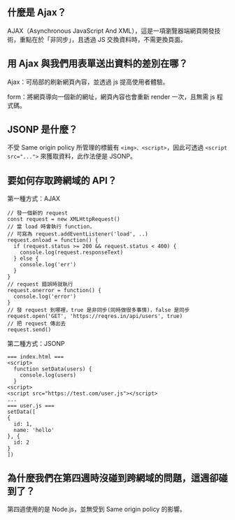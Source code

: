## 什麼是 Ajax？
AJAX（Asynchronous JavaScript And XML），這是一項瀏覽器端網頁開發技術，重點在於「非同步」，且透過 JS 交換資料時，不需更換頁面。

## 用 Ajax 與我們用表單送出資料的差別在哪？
Ajax：可局部的刷新網頁內容，並透過 js 提高使用者體驗。

form：將網頁導向一個新的網址，網頁內容也會重新 render 一次，且無需 js 程式碼。

## JSONP 是什麼？
不受 Same origin policy 所管理的標籤有 ```<img>、<script>```，因此可透過 ```<script src="...">``` 來獲取資料，此作法便是 JSONP。

## 要如何存取跨網域的 API？
第一種方式：AJAX
```
// 發一個新的 request
const request = new XMLHttpRequest()
// 當 load 時會執行 function，
// 可寫為 request.addEventListener('load', ..)
request.onload = function() {
  if (request.status >= 200 && request.status < 400) {
    console.log(request.responseText)
  } else {
    console.log('err')
  }
}
// request 錯誤時就執行
request.onerror = function() {
  console.log('error')
}
// 發 request 到哪裡，true 是非同步(同時做很多事情)，false 是同步
request.open('GET', 'https://reqres.in/api/users', true)
// 把 request 傳出去 
request.send()
```

第二種方式：JSONP
```
=== index.html ===
<script>
  function setData(users) {
    console.log(users)
  }
<script>
<script src="https://test.com/user.js"></script>
...
=== user.js ===
setData([
{
  id: 1,
  name: 'hello'
}, {
  id: 2
}
])
```
## 為什麼我們在第四週時沒碰到跨網域的問題，這週卻碰到了？
第四週使用的是 Node.js，並無受到 Same origin policy 的影響。
